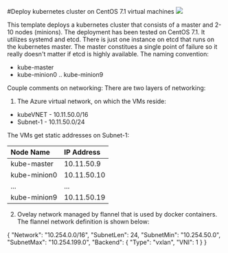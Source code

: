 #Deploy kubernetes cluster on CentOS 7.1 virtual machines
<a href="https://portal.azure.com/#create/Microsoft.Template/uri/https%3A%2F%2Fraw.githubusercontent.com%2Fjarekmisz%2Fazure-scripts%2Fmaster%2Fcentos-cube-cluster%2Fazuredeploy.json" target="_blank">
    <img src="http://azuredeploy.net/deploybutton.png"/>
</a>



This template deploys a kubernetes cluster that consists of a master and 2-10 nodes (minions). The deployment has been tested on CentOS 7.1. It utilizes systemd and etcd. There is just one instance on etcd that runs on the kubernetes master. The master constitues a single point of failure so it really doesn't matter if etcd is highly available.
The naming convention:

* kube-master
* kube-minion0 .. kube-minion9

Couple comments on networking:
There are two layers of networking:

1. The Azure virtual network, on which the VMs reside:
* kubeVNET - 10.11.50.0/16
* Subnet-1 - 10.11.50.0/24

The VMs get static addresses on Subnet-1:

| Node Name   | IP Address |
|:--- |:---|
| kube-master | 10.11.50.9 |
| kube-minion0 | 10.11.50.10 |
| ... | ... |
| kube-minion9 | 10.11.50.19 |

2. Ovelay network managed by flannel that is used by docker containers. The flannel network definition is shown below:

{
    "Network": "10.254.0.0/16",
    "SubnetLen": 24,
    "SubnetMin": "10.254.50.0",
    "SubnetMax": "10.254.199.0",
    "Backend": {
        "Type": "vxlan",
        "VNI": 1
    }
}




